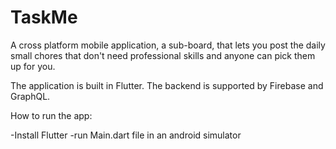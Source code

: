 # TaskMe
A cross platform mobile application, a sub-board,  that lets you post the daily small chores that don't need professional skills and anyone can pick them up for you.

The application is built in Flutter. The backend is supported by Firebase and GraphQL. 

How to run the app:

-Install Flutter
-run Main.dart file in an android simulator



